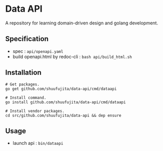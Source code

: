 # Data API

A repository for learning domain-driven design and golang development.

## Specification

* spec : `api/openapi.yaml`
* build openapi.html by redoc-cli : `bash api/build_html.sh`

## Installation

```
# Get packages.
go get github.com/shuufujita/data-api/cmd/dataapi

# Install command.
go install github.com/shuufujita/data-api/cmd/dataapi

# Install vendor packages.
cd src/github.com/shuufujita/data-api && dep ensure
```

## Usage

* launch api : `bin/dataapi`
